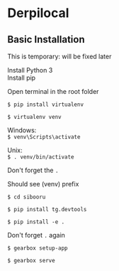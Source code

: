 # Derpilocal

## Basic Installation
This is temporary: will be fixed later

Install Python 3<br>
Install pip

Open terminal in the root folder

`$ pip install virtualenv`

`$ virtualenv venv`

Windows:<br>
`$ venv\Scripts\activate`

Unix:<br>
`$ . venv/bin/activate`

Don't forget the `.`

Should see (venv) prefix

`$ cd sibooru`

`$ pip install tg.devtools`

`$ pip install -e .`

Don't forget `.` again

`$ gearbox setup-app`

`$ gearbox serve`
